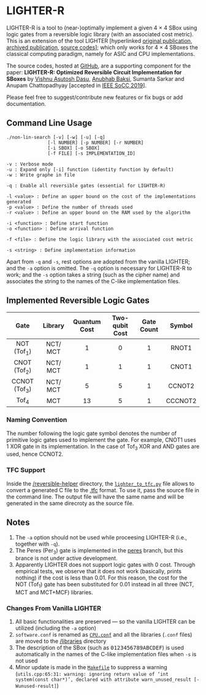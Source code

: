 
# LIGHTER-R #
LIGHTER-R is a tool to (near-)optimally implement a given 4 × 4 SBox using logic gates from a reversible logic library (with an associated cost metric). This is an extension of the tool LIGHTER [hyperlinked [original publication](https://tosc.iacr.org/index.php/ToSC/article/view/806), [archived publication](https://eprint.iacr.org/2017/101), [source codes](http://jeremy.jean.free.fr/pub/fse2018_layer_implementations.tar.gz)]; which only works for 4 × 4 SBoxes the classical computing paradigm, namely for ASIC and CPU implementations. 

The source codes, hosted at [GitHub](https://github.com/vdasu/lighter-r), are a supporting component for the paper:
**LIGHTER-R: Optimized Reversible Circuit Implementation for SBoxes**
by [Vishnu Asutosh Dasu](mailto:vishnu.asutosh@learner.manipal.edu), [Anubhab Baksi](mailto:anubhab001@e.ntu.edu.sg), Sumanta Sarkar and Anupam Chattopadhyay [accepted in [IEEE SoCC 2019](https://ieee-socc.org/index.php)].

Please feel free to suggest/contribute new features or fix bugs or add documentation.

## Command Line Usage ##
    ./non-lin-search [-v] [-w] [-u] [-q]
                   [-l NUMBER] [-p NUMBER] [-r NUMBER]
                   [-i SBOX] [-o SBOX]
                   [-f FILE] [-s IMPLEMENTATION_ID]

    -v : Verbose mode
    -u : Expand only [-i] function (identity function by default)
    -w : Write graphe in file
    
    -q : Enable all reversible gates (essential for LIGHTER-R)

    -l <value> : Define an upper bound on the cost of the implementations generated
    -p <value> : Define the number of threads used
    -r <value> : Define an upper bound on the RAM used by the algorithm

    -i <function> : Define start function
    -o <function> : Define arrival function

    -f <file> : Define the logic library with the associated cost metric

    -s <string> : Define implementation information

Apart from `-q` and `-s`, rest options are adopted from the vanilla LIGHTER; and the `-a` option is omitted. The `-q` option is necessary for LIGHTER-R to work; and the `-s` option takes a string (such as the cipher name) and associates the string to the names of the C-like implementation files.


## Implemented Reversible Logic Gates ##
<!-- **Fredkin gates are not supported**
|            Gate            |      Library      |Quantum Cost | Two-qubit Cost  | Gate Count |           Symbol           |
|:--------------------------:|:-----------------:|:-----------:|:---------------:|:----------:|:--------------------------:|
|   NOT (Tof<sub>1</sub>)    | NCT/ MCT/ MCT+MCF |      1      |         0       |     1      |            RNOT1           |
|   CNOT  (Tof<sub>2</sub>)  | NCT/ MCT/ MCT+MCF |      1      |         1       |     1      |            CNOT1           |
|  CCNOT (Tof<sub>3</sub>)   | NCT/ MCT/ MCT+MCF |      5      |         5       |     1      |            CCNOT2          |
|      Tof<sub>4</sub>       |    MCT/ MCT+MCF   |      13     |         5       |     1      |            CCCNOT2         |
|     Fred<sub>3</sub>       |    MCF/ MCT+MCF   |      7      |         5       |     1      |  FREDKIN2_31, FREDKIN2_32  |
|     Fred<sub>4</sub>       |    MCF/ MCT+MCF   |      15     |         5       |     1      |  FREDKIN2_41, FREDKIN2_42  |

The quantum cost and the two-qubit cost metrics are adopted from the [RCVIWER+](https://ceit.aut.ac.ir/QDA/RCV.htm) (version 2.5) tool. It shows the two-qubit cost for the Fred<sub>4</sub> gate as −5, we treat this as an editorial mistake and consider the cost as 5.
-->

|            Gate            | Library  |Quantum Cost | Two-qubit Cost  | Gate Count |           Symbol  |
|:--------------------------:|:--------:|:-----------:|:---------------:|:----------:|:--------------------------:|
|   NOT (Tof<sub>1</sub>)    | NCT/ MCT |      1      |         0       |     1      |            RNOT1           |
|   CNOT  (Tof<sub>2</sub>)  | NCT/ MCT |      1      |         1       |     1      |            CNOT1           |
|  CCNOT (Tof<sub>3</sub>)   | NCT/ MCT |      5      |         5       |     1      |            CCNOT2          |
|      Tof<sub>4</sub>       |    MCT   |      13     |         5       |     1      |            CCCNOT2         |


### Naming Convention ###
The number following the logic gate symbol denotes the number of primitive logic gates used to implement the gate. For example, CNOT1 uses 1 XOR gate in its implementation. In the case of Tof<sub>3</sub> XOR and AND gates are used, hence CCNOT2.
<!--The 3 and 4 in the symbol for the FREDKIN gates represent the input size in bits. The 1 and 2 denote which output line is being used. For example, FREDKIN2_32 is the symbol for the 3 bit FREDKIN gate where the second output line is used.
-->

### TFC Support ###
Inside the [/reversible-helper](./reversible-helper) directory, the [`lighter_to_tfc.py`](./reversible-helper/lighter_to_tfc.py) file allows to convert a generated C file to the [.tfc](http://webhome.cs.uvic.ca/~dmaslov/mach-read.html) format. To use it, pass the source file in the command line. The output file will have the same name and will be generated in the same direcroty as the source file.

## Notes ##

1. The `-a` option should not be used while proceesing LIGHTER-R (i.e., together with `-q`).
2. The Peres (Per<sub>3</sub>) gate is implemented in the [peres](https://github.com/vdasu/lighter-r/tree/peres) branch, but this brance is not under active development.
3. Apparently LIGHTER does not support logic gates with 0 cost. Through empirical tests, we observe that it does not work (basically, prints nothing) if the cost is less than 0.01. For this reason, the cost for the NOT (Tof<sub>1</sub>) gate has been substituted for 0.01 instead in all three (NCT, MCT and MCT+MCF) libraries.

### Changes From Vanilla LIGHTER ###

1. All basic functionalities are preserved — so the vanilla LIGHTER can be utilized (including the `-a` option)
2. `software.conf` is renamed as [`CPU.conf`](./libraries/CPU.conf) and all the libraries (`.conf` files) are moved to the [/libraries](./libraries) directory
3. The description of the SBox (such as <tt>0123456789ABCDEF</tt>) is used automatically in the names of the C-like implementation files when `-s` is not used
4. Minor update is made in the [`Makefile`](./Makefile) to suppress a warning (`utils.cpp:65:31: warning: ignoring return value of ‘int system(const char*)’, declared with attribute warn_unused_result [-Wunused-result]`)
